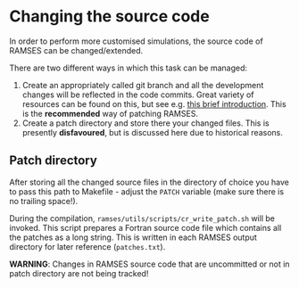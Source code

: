 

# Changing the source code

In order to perform more customised simulations, the source code of RAMSES can be changed/extended.

There are two different ways in which this task can be managed:

1. Create an appropriately called git branch and all the development changes will be reflected in the code commits. Great variety of resources can be found on this, but see e.g. [this brief introduction](https://git-scm.com/book/en/v2/Git-Branching-Basic-Branching-and-Merging). This is the **recommended** way of patching RAMSES.
2. Create a patch directory and store there your changed files. This is presently **disfavoured**, but is discussed here due to historical reasons.

## Patch directory
After storing all the changed source files in the directory of choice you have to pass this path to Makefile - adjust the `PATCH` variable (make sure there is no trailing space!).

During the compilation, `ramses/utils/scripts/cr_write_patch.sh` will be invoked. This script prepares a Fortran source code file which contains all the patches as a long string. This is written in each RAMSES output directory for later reference (`patches.txt`).

**WARNING**: Changes in RAMSES source code that are uncommitted or not in patch directory are not being tracked!
